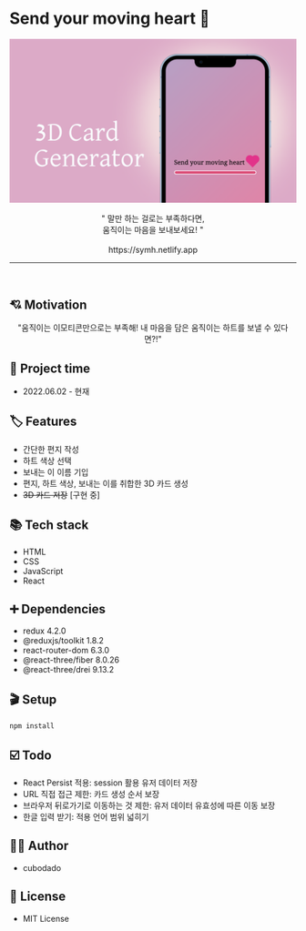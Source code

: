 # Send your moving heart 💖

![](./README.assets/main.png)

<p align="center">
  " 말만 하는 걸로는 부족하다면,
  <br />
  움직이는 마음을 보내보세요! "
	<br />
  <br />
  https://symh.netlify.app
</p>
<hr/>

<br/>

## 💘 Motivation

<p align="center">
  "움직이는 이모티콘만으로는 부족해! 내 마음을 담은 움직이는 하트를 보낼 수 있다면?!"
</p>


## 📅 Project time

* 2022.06.02 - 현재 

## 🏷️ Features

* 간단한 편지 작성
* 하트 색상 선택
* 보내는 이 이름 기입
* 편지, 하트 색상, 보내는 이를 취합한 3D 카드 생성
* ~~3D 카드 저장~~ [구현 중]

## 📚 Tech stack

* HTML
* CSS
* JavaScript
* React

## ➕ Dependencies

* redux 4.2.0
* @reduxjs/toolkit 1.8.2
* react-router-dom 6.3.0
* @react-three/fiber 8.0.26
* @react-three/drei 9.13.2

## 🎬 Setup

```
npm install
```

## ☑️ Todo

* React Persist 적용: session 활용 유저 데이터 저장
* URL 직접 접근 제한: 카드 생성 순서 보장
* 브라우저 뒤로가기로 이동하는 것 제한: 유저 데이터 유효성에 따른 이동 보장
* 한글 입력 받기: 적용 언어 범위 넓히기

## ✍🏼 Author

* cubodado

## 🪪 License

* MIT License
